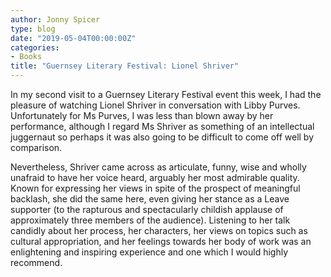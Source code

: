 ```yaml
---
author: Jonny Spicer
type: blog
date: "2019-05-04T00:00:00Z"
categories:
- Books
title: "Guernsey Literary Festival: Lionel Shriver"
---
```

In my second visit to a Guernsey Literary Festival event this week, I had the pleasure of watching Lionel Shriver in conversation with Libby Purves.
Unfortunately for Ms Purves, I was less than blown away by her performance, although I regard Ms Shriver as something of an intellectual juggernaut
so perhaps it was also going to be difficult to come off well by comparison.

Nevertheless, Shriver came across as articulate, funny, wise and wholly unafraid to have her voice heard, arguably her most admirable quality.
Known for expressing her views in spite of the prospect of meaningful backlash, she did the same here, even giving her stance as a Leave supporter
(to the rapturous and spectacularly childish applause of approximately three members of the audience). Listening to her talk candidly about her process, her
characters, her views on topics such as cultural appropriation, and her feelings towards her body of work was an enlightening and inspiring
experience and one which I would highly recommend.
